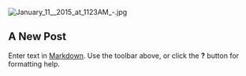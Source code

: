 ![January_11__2015_at_1123AM_-.jpg]({{site.baseurl}}/src/_posts/January_11__2015_at_1123AM_-.jpg)


## A New Post

Enter text in [Markdown](http://daringfireball.net/projects/markdown/). Use the toolbar above, or click the **?** button for formatting help.
